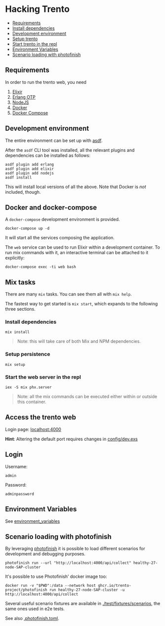 # Hacking Trento

- [Requirements](#requirements)
- [Install dependencies](#install-dependencies)
- [Development environment](#development-environment)
- [Setup trento](#setup-trento)
- [Start trento in the repl](#start-trento-in-the-repl)
- [Environment Variables](#environment-variables)
- [Scenario loading with photofinish](#scenario-loading-with-photofinish)

## Requirements

In order to run the trento web, you need

1. [Elixir](https://elixir-lang.org/)
2. [Erlang OTP](https://www.erlang.org/)
3. [NodeJS](https://www.nodejs.org/)
4. [Docker](https://docs.docker.com/get-docker/)
5. [Docker Compose](https://docs.docker.com/compose/install/)


## Development environment

The entire environment can be set up with [asdf](http://asdf-vm.com/).

After the `asdf` CLI tool was installed, all the relevant plugins and dependencies can be installed as follows:

```shell
asdf plugin add erlang 
asdf plugin add elixir
asdf plugin add nodejs
asdf install
```

This will install local versions of all the above. Note that Docker is _not_ included, though.


## Docker and docker-compose

A `docker-compose` development environment is provided.

```shell
docker-compose up -d
```

It will start all the services composing the application.

The `web` service can be used to run Elixir within a development container.
To run mix commands with it, an interactive terminal can be attached to it explicitly:

```shell
docker-compose exec -ti web bash
```


## Mix tasks

There are many `mix` tasks. You can see them all with `mix help`.

The fastest way to get started is `mix start`, which expands to the following three sections.

### Install dependencies

```shell
mix install
```

> Note: this will take care of both Mix and NPM dependencies.

### Setup persistence

```shell
mix setup
```

### Start the web server in the repl

```shell
iex -S mix phx.server
```

> Note: all the mix commands can be executed either within or outside this container.


## Access the trento web 

Login page: [localhost:4000](http://localhost:4000)

**Hint**: Altering the default port requires changes in [config/dev.exs](./../../config/dev.exs)

## Login 
Username:
```
admin
```
Password:
```
adminpassword
```

## Environment Variables

See [environment_variables](./environment_variables.md)

## Scenario loading with photofinish

By leveraging [photofinish](https://github.com/trento-project/photofinish) it is possible to load different scenarios for development and debugging purposes.

```shell
photofinish run --url "http://localhost:4000/api/collect" healthy-27-node-SAP-cluster
```
It's possible to use Photofinish' docker image too:

```shell
docker run -v "$PWD":/data --network host ghcr.io/trento-project/photofinish run healthy-27-node-SAP-cluster -u http://localhost:4000/api/collect
```

Several useful scenario fixtures are available in [./test/fixtures/scenarios](../../test/fixtures/scenarios/), the same ones used in e2e tests.

See also [.photofinish.toml](../../.photofinish.toml).
